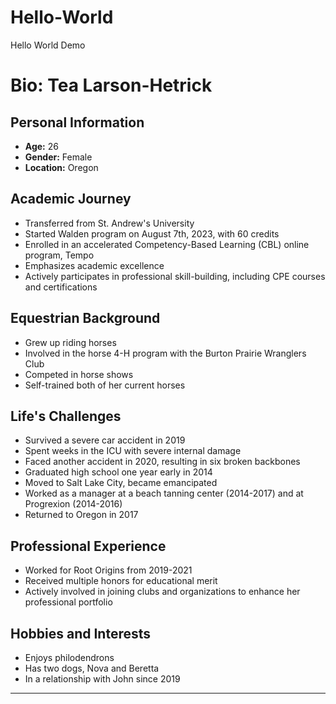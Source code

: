 # Hello-World
Hello World Demo
# Bio: Tea Larson-Hetrick

## Personal Information
- **Age:** 26
- **Gender:** Female
- **Location:** Oregon

## Academic Journey
- Transferred from St. Andrew's University
- Started Walden program on August 7th, 2023, with 60 credits
- Enrolled in an accelerated Competency-Based Learning (CBL) online program, Tempo
- Emphasizes academic excellence
- Actively participates in professional skill-building, including CPE courses and certifications

## Equestrian Background
- Grew up riding horses
- Involved in the horse 4-H program with the Burton Prairie Wranglers Club
- Competed in horse shows
- Self-trained both of her current horses

## Life's Challenges
- Survived a severe car accident in 2019
- Spent weeks in the ICU with severe internal damage
- Faced another accident in 2020, resulting in six broken backbones
- Graduated high school one year early in 2014
- Moved to Salt Lake City, became emancipated
- Worked as a manager at a beach tanning center (2014-2017) and at Progrexion (2014-2016)
- Returned to Oregon in 2017

## Professional Experience
- Worked for Root Origins from 2019-2021
- Received multiple honors for educational merit
- Actively involved in joining clubs and organizations to enhance her professional portfolio

## Hobbies and Interests
- Enjoys philodendrons
- Has two dogs, Nova and Beretta
- In a relationship with John since 2019

---

